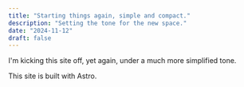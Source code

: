 ```yaml
---
title: "Starting things again, simple and compact."
description: "Setting the tone for the new space."
date: "2024-11-12"
draft: false
---
```


I'm kicking this site off, yet again, under a much more simplified tone.

This site is built with Astro.